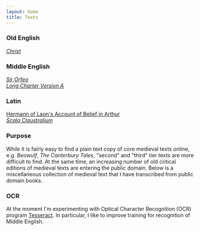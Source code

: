 ```yaml
---
layout: home
title: Texts
---
```


### Old English
[*Christ*](https://scriptamediiaevi.github.io/christ)  

### Middle English
[*Sir Orfeo*](https://scriptamediiaevi.github.io/sir-orfeo)  
[*Long Charter Version A*](https://scriptamediiaevi.github.io/long-charter-a)

### Latin
[Hermann of Laon's Account of Belief in Arthur](https://scriptamediiaevi.github.io/hermann-of-laon.md)  
[*Scala Claustralium*](https://scriptamediiaevi.github.io/scala-claustralium)


### Purpose
While it is fairly easy to find a plain text copy of core medieval texts online, e.g. *Beowulf*, *The Canterbury Tales*, "second" and "third" tier texts are more difficult to find. At the same time, an increasing number of old critical editions of medieval texts are entering the public domain. Below is a miscellaneous collection of medieval text that I have transcribed from public domain books.

### OCR
At the moment I'm experimenting with Optical Character Recognition (OCR) program [Tesseract](https://github.com/tesseract-ocr/tesseract). In particular, I like to improve training for recognition of Middle English.
